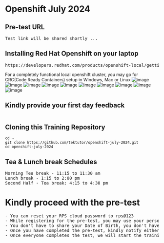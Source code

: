 # Openshift July 2024

## Pre-test URL
<pre>
Test link will be shared shortly ...
</pre>

## Installing Red Hat Openshift on your laptop
<pre>
https://developers.redhat.com/products/openshift-local/getting-started  
</pre> 

For a completely functional local openshift cluster, you may go for CRC(Code Ready Containers) setup in Windows, Mac or Linux
![image](https://github.com/tektutor/openshift-june-2024/assets/12674043/ccdaa335-6ed5-4dc3-81ec-65f751bfad2b)
![image](https://github.com/tektutor/openshift-june-2024/assets/12674043/d492abc4-a9a2-4a14-9756-3ddd0da73c5a)
![image](https://github.com/tektutor/openshift-june-2024/assets/12674043/e99411f8-8026-4ddc-b717-94e48150d7b0)
![image](https://github.com/tektutor/openshift-june-2024/assets/12674043/a8777839-e8f2-465f-997e-1bd154d56ec8)
![image](https://github.com/tektutor/openshift-june-2024/assets/12674043/844d1cc1-4f58-4987-ad14-63a470a6b9e2)
![image](https://github.com/tektutor/openshift-june-2024/assets/12674043/22c51c16-d094-4196-868f-e4c0ae7562cb)
![image](https://github.com/tektutor/openshift-june-2024/assets/12674043/03b871e0-a313-4b2a-b68a-dd9fb04a5949)
![image](https://github.com/tektutor/openshift-june-2024/assets/12674043/5044ce2d-8849-497d-bb09-783f244211cd)
![image](https://github.com/tektutor/openshift-june-2024/assets/12674043/e94dff4c-5bba-4684-89fe-bc087b32934e)
![image](https://github.com/tektutor/openshift-june-2024/assets/12674043/ca95600a-3344-43f5-a869-6484b690d8a3)

## Kindly provide your first day feedback
<pre>
</pre>

## Cloning this Training Repository
```
cd ~
git clone https://github.com/tektutor/openshift-july-2024.git
cd openshift-july-2024
```

## Tea & Lunch break Schedules
<pre>
Morning Tea break - 11:15 to 11:30 am
Lunch break - 1:15 to 2:00 pm
Second Half - Tea break: 4:15 to 4:30 pm
</pre> 


# Kindly proceed with the pre-test
<pre>
- You can reset your RPS cloud password to rps@123
- While registering for the pre-test, you may use your personal email not the BOFA id
- You don't have to share your Date of Birth, you don't have to turn on the camera
- Once you have completed the pre-test, kindly notify either via chat or you can inform me
- Once everyone completes the test, we will start the training
</pre>
